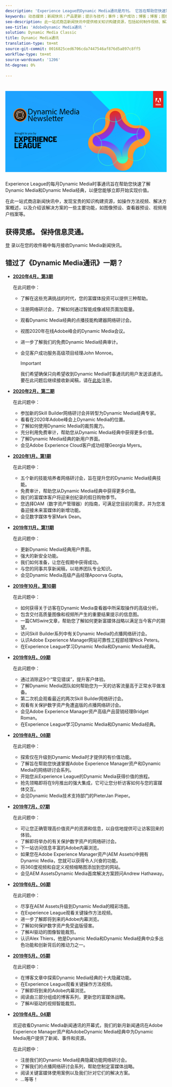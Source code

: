 ```yaml
---
description: 'Experience League的Dynamic Media通讯是月刊。 它旨在帮助您快速掌握Dynamic Media和Dynamic Media经典，以便您能够立即开始实现价值。 此一站式商店时事通讯中提供宝贵的知识构建资源，包括如何制作视频、解决方案概述，以及介绍一些主要功能，如图像预设、查看器预设、视频用户档案等。 '
keywords: 动态媒体；新闻快讯；产品更新；提示与技巧；事件；客户成功；博客；博客；图像；视频；功能
seo-description: 此一站式商店新闻快讯中提供相关知识构建资源，包括如何制作视频、解决方案概述，以及介绍一些主要功能，如图像预设、查看器预设、视频用户档案等。
seo-title: 'AdobeDynamic Media通讯 '
solution: Dynamic Media Classic
title: Dynamic Media通讯
translation-type: tm+mt
source-git-commit: 0016825ced6706cda7447546af876d5a897c8ff5
workflow-type: tm+mt
source-wordcount: '1206'
ht-degree: 0%

---
```



# ![Dynamic Media时事通讯徽标](/help/assets/assets/dynamic-media-newsletter-logo.png)

Experience League的每月Dynamic Media时事通讯旨在帮助您快速了解Dynamic Media和Dynamic Media经典，以便您能够立即开始实现价值。

在此一站式商店新闻快讯中，发现宝贵的知识构建资源，如操作方法视频、解决方案概述，以及介绍该解决方案的一些主要功能，如图像预设、查看器预设、视频用户档案等。

## 获得灵感。 保持信息灵通。

[登](https://www.adobe.com/subscription/dynamic-media-newsletter.html) 录以在您的收件箱中每月接收Dynamic Media新闻快讯。

## 错过了《Dynamic Media通讯》一期？

<!-- * **[May 2020, Issue 4](https://expleague.azureedge.net/assets/aem/Experience-Insider-vol.31.html)**

    In this issue:

    * What business continuity means in uncertain times.
    * Key takeaways from the first all-digital Adobe Summit.
    * Must-watch Experience Manager breakout sessions.
    * Summit customer spotlight: Under Armour.
    * Never miss an Experience Insider webinar.
    * Public sector spotlight: The urgent need for digital enrollment.
    * Look what’s new in Experience Manager Innovation.
    * Build your Experience Manager skills *live* with the Adobe pros.
    * Connect with the Adobe Experience Manager Community.
    * Fast-track your Adobe expertise with Adobe Experience League. -->

* **[2020年4月，第3期](https://expleague.azureedge.net/assets/dynamic-media/Dynamic_Media_Newsletter_04_2020_April.html)**

   在此问题中：

   * 了解在这些充满挑战的时代，您的富媒体投资可以提供三种帮助。
   * 注册网络研讨会，了解如何通过智能成像减轻页面加载量。
   * 观看Dynamic Media经典的点播技能构建器网络研讨会。
   * 视图2020年在线Adobe峰会的Dynamic Media会议。
   * 进一步了解我们的免费Dynamic Media经典审计。
   * 会见客户成功服务高级项目经理John Monroe。

      >[!IMPORTANT]
      >
      >我们希望确保只向希望收到Dynamic Media时事通讯的用户发送该通讯。 要在此问题后继续接收新闻稿，请在[此处](https://nam04.safelinks.protection.outlook.com/?url=http%3A%2F%2Ft.messages.adobe.com%2Fr%2F%3Fid%3Dha6c66e%2C266d7ba%2C26edbee&amp;data=02%7C01%7Crbrough%40adobe.com%7Ce0ec0f8dde0f4eb03d9c08d7e2173fd3%7Cfa7b1b5a7b34438794aed2c178decee1%7C0%7C0%7C637226461801398160&amp;sdata=3c1oREsqy%2FeDPKC3dd4IO9dXomQ1XbokaBAYQl8obrk%3D&amp;reserved=0)注册。

* **[2020年2月，第二期](https://expleague.azureedge.net/assets/dynamic-media/Dynamic_Media_Newsletter_02_2020_Feb.html)**

   在此问题中：

   * 参加新的Skill Builder网络研讨会并转型为Dynamic Media经典专家。
   * 看看在2020年Adobe峰会上Dynamic Media的位置。
   * 了解如何使用Dynamic Media的裁剪魔力。
   * 充分利用免费审计，帮助您从Dynamic Media经典中获得更多价值。
   * 了解Dynamic Media经典的新用户界面。
   * 会见Adobe Experience Cloud客户成功经理Georgia Myers。

* **[2020年1月，第1期](https://expleague.azureedge.net/assets/dynamic-media/Dynamic_Media_Newsletter_01_2020_Jan.html)**

   在此问题中：

   * 五个新的技能培养者网络研讨会，旨在提升您的Dynamic Media经典技能。
   * 免费审计，帮助您从Dynamic Media经典中获得更多价值。
   * 我们的富媒体客户将迎来创纪录的假日购物季节。
   * 您选择DAM（数字资产管理器）的指南，可满足您目前的需求，并为您准备迎接未来富媒体的新增功能。
   * 会见数字媒体专家Mark Dean。

* **[2019年11月，第11期](https://expleague.azureedge.net/assets/dynamic-media/Dynamic_Media_Newsletter_11_2019_Nov.html)**

   在此问题中：

   * 更新Dynamic Media经典用户界面。
   * 强大的新安全功能。
   * 我们如何准备，让您在假期中获得成功。
   * 与您的同事共享新闻稿，以培养团队专业知识。
   * 会见Dynamic Media高级产品经理Apoorva Gupta。

* **[2019年10月，第10期](https://expleague.azureedge.net/assets/dynamic-media/Dynamic_Media_Newsletter_10_2019_Oct.html)**

   在此问题中：

   * 如何获得关于访客在Dynamic Media查看器中所采取操作的高级分析。
   * 包含交付高质量图像和视频所产生的重要结果提示的信息图。
   * 一篇CMSwire文章，帮助您了解如何更新富媒体战略以满足当今客户的期望。
   * 访问Skill Builder系列中有关Dynamic Media的点播网络研讨会。
   * 认识Adobe Experience Manager网站可靠性工程部经理Nick Peters。
   * 在Experience League学习Dynamic Media和Dynamic Media经典。

* **[2019年9月，09期](https://expleague.azureedge.net/assets/dynamic-media/Dynamic_Media_Newsletter_09_2019_Sept.html)**

   在此问题中：

   * 通过消除这9个“常见错误”，提升客户体验。
   * 了解Dynamic Media团队如何帮助您为一天的访客流量高于正常水平做准备。
   * 第二次机会观看最近的两次Skill Builder网络研讨会。
   * 观看有关保护数字资产免遭盗版的点播网络研讨会。
   * 会见Adobe Experience Manager资产高级产品营销经理Bridget Roman。
   * 在Experience League学习Dynamic Media和Dynamic Media经典。

* **[2019年8月，08期](https://expleague.azureedge.net/assets/dynamic-media/Dynamic_Media_Newsletter_08_2019_Aug.html)**

   在此问题中：

   * 探索仅在升级到Dynamic Media时才提供的有价值功能。
   * 了解旨在帮助您快速掌握Adobe Experience Manager资产和Dynamic Media的网络研讨会系列。
   * 开始您从Experience League的Dynamic Media获得价值的旅程。
   * 抢先领略即将在9月推出的强大集成，它可让您分析访客如何与您的富媒体交互。
   * 会见Dynamic Media技术支持部门的PieterJan Pieper。

* **[2019年7月，07期](https://expleague.azureedge.net/assets/dynamic-media/Dynamic_Media_Newsletter_07_2019_July.html)**

   在此问题中：

   * 可让您正确管理高价值资产的资源和信息，以自信地提供可让访客回来的体验。
   * 了解即将举办的有关保护数字资产的网络研讨会。
   * 下一站访问信息丰富的Adobe内幕浏览。
   * 如果您在Adobe Experience Manager资产(AEM Assets)中拥有Dynamic Media，您就可以获得令人兴奋的功能。
   * 将360度视频和自定义视频缩略图添加到您的网站。
   * 会见AEM AssetsDynamic Media首席解决方案顾问Andrew Hathaway。

* **[2019年6月，06期](https://expleague.azureedge.net/assets/dynamic-media/Dynamic_Media_Newsletter_06_2019_June.html)**

   在此问题中：

   * 尽享在AEM Assets升级到Dynamic Media的精彩场面。
   * 在Experience League观看关键操作方法视频。
   * 进一步了解即将到来的Adobe内幕浏览。
   * 了解如何保护数字资产免受盗版侵害。
   * 了解AI驱动的图像智能裁剪。
   * 认识Alex Thiers，他是Dynamic Media和Dynamic Media经典中众多出色功能和创新背后的推动力之一。

* **[2019年5月，05期](https://expleague.azureedge.net/assets/dynamic-media/Dynamic_Media_Newsletter_05_2019_May.html)**

   在此问题中：

   * 在博客文章中探索Dynamic Media经典的十大隐藏功能。
   * 在Experience League观看关键操作方法视频。
   * 了解即将到来的Adobe内幕浏览。
   * 阅读由三部分组成的博客系列，更新您的富媒体战略。
   * 了解AI驱动的视频智能裁剪。

* **[2019年4月，04期](https://expleague.azureedge.net/assets/dynamic-media/Dynamic_Media_Newsletter_04_2019_April.html)**

   欢迎收看Dynamic Media新闻通讯的开幕式，我们的新月新闻通讯在Adobe Experience Manager资产和AdobeDynamic Media经典中为Dynamic Media用户提供了新闻、事件和资源。

   在此问题中：

   * 注册我们的Dynamic Media经典隐藏功能网络研讨会。
   * 了解我们的点播网络研讨会系列，帮助您制定富媒体战略。
   * 阅读关键富媒体使用案例以及我们针对它们的解决方案。
   * ...等等！